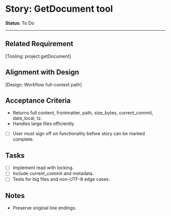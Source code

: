 # Story: GetDocument tool

**Status**: To Do

---

## Related Requirement
[Tooling: project.getDocument]

## Alignment with Design
[Design: Workflow full-context path]

## Acceptance Criteria
- Returns full content, frontmatter, path, size_bytes, current_commit, date_local, tz.
- Handles large files efficiently.
- [ ] User must sign off on functionality before story can be marked complete.

## Tasks
- [ ] Implement read with locking.
- [ ] Include current_commit and metadata.
- [ ] Tests for big files and non-UTF-8 edge cases.

## Notes
- Preserve original line endings.
